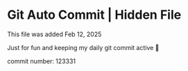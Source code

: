 # Git Auto Commit | Hidden File

This file was added Feb 12, 2025

Just for fun and keeping my daily git commit active 🤪

commit number: 123331
